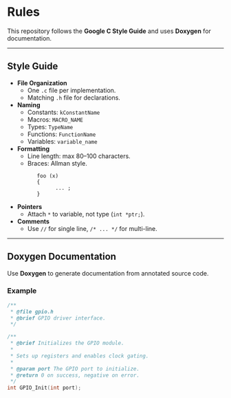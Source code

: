 # Rules

This repository follows the **Google C Style Guide** and uses **Doxygen** for documentation.

---

## Style Guide

- **File Organization**
  - One `.c` file per implementation.
  - Matching `.h` file for declarations.
- **Naming**
  - Constants: `kConstantName`
  - Macros: `MACRO_NAME`
  - Types: `TypeName`
  - Functions: `FunctionName`
  - Variables: `variable_name`
- **Formatting**
  - Line length: max 80–100 characters.
  - Braces: Allman style.
    ```
       foo (x)
       { 
             ... ;
       }
    ```
- **Pointers**
  - Attach `*` to variable, not type (`int *ptr;`).
- **Comments**
  - Use `//` for single line, `/* ... */` for multi-line.

---

## Doxygen Documentation

Use **Doxygen** to generate documentation from annotated source code.

### Example

```c
/**
 * @file gpio.h
 * @brief GPIO driver interface.
 */

/**
 * @brief Initializes the GPIO module.
 *
 * Sets up registers and enables clock gating.
 *
 * @param port The GPIO port to initialize.
 * @return 0 on success, negative on error.
 */
int GPIO_Init(int port);


